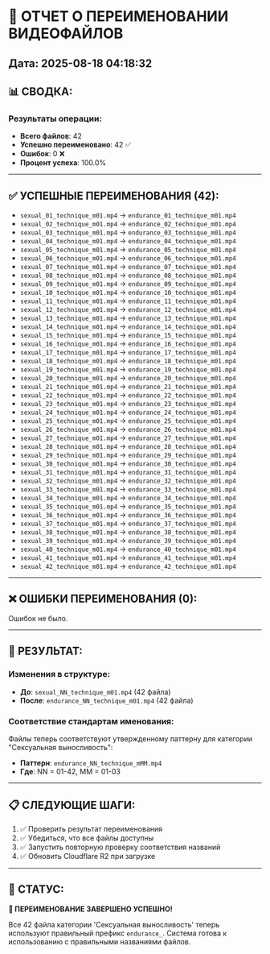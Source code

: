 # 🔄 ОТЧЕТ О ПЕРЕИМЕНОВАНИИ ВИДЕОФАЙЛОВ

## Дата: 2025-08-18 04:18:32

## 📊 СВОДКА:

### Результаты операции:
- **Всего файлов**: 42
- **Успешно переименовано**: 42 ✅
- **Ошибок**: 0 ❌
- **Процент успеха**: 100.0%

---

## ✅ УСПЕШНЫЕ ПЕРЕИМЕНОВАНИЯ (42):

- `sexual_01_technique_m01.mp4` → `endurance_01_technique_m01.mp4`
- `sexual_02_technique_m01.mp4` → `endurance_02_technique_m01.mp4`
- `sexual_03_technique_m01.mp4` → `endurance_03_technique_m01.mp4`
- `sexual_04_technique_m01.mp4` → `endurance_04_technique_m01.mp4`
- `sexual_05_technique_m01.mp4` → `endurance_05_technique_m01.mp4`
- `sexual_06_technique_m01.mp4` → `endurance_06_technique_m01.mp4`
- `sexual_07_technique_m01.mp4` → `endurance_07_technique_m01.mp4`
- `sexual_08_technique_m01.mp4` → `endurance_08_technique_m01.mp4`
- `sexual_09_technique_m01.mp4` → `endurance_09_technique_m01.mp4`
- `sexual_10_technique_m01.mp4` → `endurance_10_technique_m01.mp4`
- `sexual_11_technique_m01.mp4` → `endurance_11_technique_m01.mp4`
- `sexual_12_technique_m01.mp4` → `endurance_12_technique_m01.mp4`
- `sexual_13_technique_m01.mp4` → `endurance_13_technique_m01.mp4`
- `sexual_14_technique_m01.mp4` → `endurance_14_technique_m01.mp4`
- `sexual_15_technique_m01.mp4` → `endurance_15_technique_m01.mp4`
- `sexual_16_technique_m01.mp4` → `endurance_16_technique_m01.mp4`
- `sexual_17_technique_m01.mp4` → `endurance_17_technique_m01.mp4`
- `sexual_18_technique_m01.mp4` → `endurance_18_technique_m01.mp4`
- `sexual_19_technique_m01.mp4` → `endurance_19_technique_m01.mp4`
- `sexual_20_technique_m01.mp4` → `endurance_20_technique_m01.mp4`
- `sexual_21_technique_m01.mp4` → `endurance_21_technique_m01.mp4`
- `sexual_22_technique_m01.mp4` → `endurance_22_technique_m01.mp4`
- `sexual_23_technique_m01.mp4` → `endurance_23_technique_m01.mp4`
- `sexual_24_technique_m01.mp4` → `endurance_24_technique_m01.mp4`
- `sexual_25_technique_m01.mp4` → `endurance_25_technique_m01.mp4`
- `sexual_26_technique_m01.mp4` → `endurance_26_technique_m01.mp4`
- `sexual_27_technique_m01.mp4` → `endurance_27_technique_m01.mp4`
- `sexual_28_technique_m01.mp4` → `endurance_28_technique_m01.mp4`
- `sexual_29_technique_m01.mp4` → `endurance_29_technique_m01.mp4`
- `sexual_30_technique_m01.mp4` → `endurance_30_technique_m01.mp4`
- `sexual_31_technique_m01.mp4` → `endurance_31_technique_m01.mp4`
- `sexual_32_technique_m01.mp4` → `endurance_32_technique_m01.mp4`
- `sexual_33_technique_m01.mp4` → `endurance_33_technique_m01.mp4`
- `sexual_34_technique_m01.mp4` → `endurance_34_technique_m01.mp4`
- `sexual_35_technique_m01.mp4` → `endurance_35_technique_m01.mp4`
- `sexual_36_technique_m01.mp4` → `endurance_36_technique_m01.mp4`
- `sexual_37_technique_m01.mp4` → `endurance_37_technique_m01.mp4`
- `sexual_38_technique_m01.mp4` → `endurance_38_technique_m01.mp4`
- `sexual_39_technique_m01.mp4` → `endurance_39_technique_m01.mp4`
- `sexual_40_technique_m01.mp4` → `endurance_40_technique_m01.mp4`
- `sexual_41_technique_m01.mp4` → `endurance_41_technique_m01.mp4`
- `sexual_42_technique_m01.mp4` → `endurance_42_technique_m01.mp4`

---

## ❌ ОШИБКИ ПЕРЕИМЕНОВАНИЯ (0):

Ошибок не было.

---

## 🎯 РЕЗУЛЬТАТ:

### Изменения в структуре:
- **До**: `sexual_NN_technique_m01.mp4` (42 файла)
- **После**: `endurance_NN_technique_m01.mp4` (42 файла)

### Соответствие стандартам именования:
Файлы теперь соответствуют утвержденному паттерну для категории "Сексуальная выносливость":
- **Паттерн**: `endurance_NN_technique_mMM.mp4`
- **Где**: NN = 01-42, MM = 01-03

---

## 📋 СЛЕДУЮЩИЕ ШАГИ:

1. ✅ Проверить результат переименования
2. ✅ Убедиться, что все файлы доступны
3. ✅ Запустить повторную проверку соответствия названий
4. ✅ Обновить Cloudflare R2 при загрузке

---

## 🎉 СТАТУС:

**🎉 ПЕРЕИМЕНОВАНИЕ ЗАВЕРШЕНО УСПЕШНО!**

Все 42 файла категории 'Сексуальная выносливость' теперь используют правильный префикс `endurance_`.
Система готова к использованию с правильными названиями файлов.
